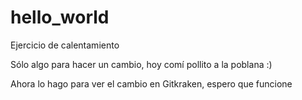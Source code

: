 # hello_world
Ejercicio de calentamiento

Sólo algo para hacer un cambio, hoy comí pollito a la poblana :)

Ahora lo hago para ver el cambio en Gitkraken, espero que funcione

